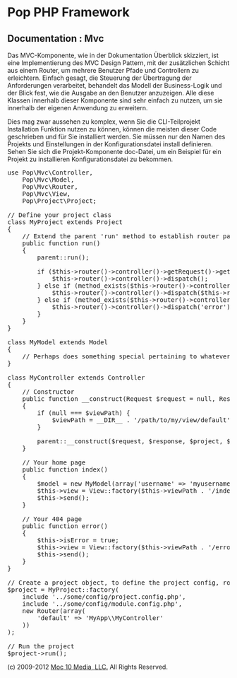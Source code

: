Pop PHP Framework
=================

Documentation : Mvc
-------------------

Das MVC-Komponente, wie in der Dokumentation Überblick skizziert, ist eine Implementierung des MVC Design Pattern, mit der zusätzlichen Schicht aus einem Router, um mehrere Benutzer Pfade und Controllern zu erleichtern. Einfach gesagt, die Steuerung der Übertragung der Anforderungen verarbeitet, behandelt das Modell der Business-Logik und der Blick fest, wie die Ausgabe an den Benutzer anzuzeigen. Alle diese Klassen innerhalb dieser Komponente sind sehr einfach zu nutzen, um sie innerhalb der eigenen Anwendung zu erweitern.

Dies mag zwar aussehen zu komplex, wenn Sie die CLI-Teilprojekt Installation Funktion nutzen zu können, können die meisten dieser Code geschrieben und für Sie installiert werden. Sie müssen nur den Namen des Projekts und Einstellungen in der Konfigurationsdatei install definieren. Sehen Sie sich die Projekt-Komponente doc-Datei, um ein Beispiel für ein Projekt zu installieren Konfigurationsdatei zu bekommen.

<pre>
use Pop\Mvc\Controller,
    Pop\Mvc\Model,
    Pop\Mvc\Router,
    Pop\Mvc\View,
    Pop\Project\Project;

// Define your project class
class MyProject extends Project
{
    // Extend the parent 'run' method to establish router paths
    public function run()
    {
        parent::run();

        if ($this->router()->controller()->getRequest()->getRequestUri() == '/') {
            $this->router()->controller()->dispatch();
        } else if (method_exists($this->router()->controller(), $this->router()->getAction())) {
            $this->router()->controller()->dispatch($this->router()->getAction());
        } else if (method_exists($this->router()->controller(), 'error')) {
            $this->router()->controller()->dispatch('error');
        }
    }
}

class MyModel extends Model
{
    // Perhaps does something special pertaining to whatever data you are manipulating
}

class MyController extends Controller
{
    // Constructor
    public function __construct(Request $request = null, Response $response = null, Project $project = null, $viewPath = null)
    {
        if (null === $viewPath) {
            $viewPath = __DIR__ . '/path/to/my/view/default';
        }

        parent::__construct($request, $response, $project, $viewPath);
    }

    // Your home page
    public function index()
    {
        $model = new MyModel(array('username' => 'myusername');
        $this->view = View::factory($this->viewPath . '/index.phtml', $model);
        $this->send();
    }

    // Your 404 page
    public function error()
    {
        $this->isError = true;
        $this->view = View::factory($this->viewPath . '/error.phtml');
        $this->send();
    }
}

// Create a project object, to define the project config, router and controller(s)
$project = MyProject::factory(
    include '../some/config/project.config.php',
    include '../some/config/module.config.php',
    new Router(array(
        'default' => 'MyApp\\MyController'
    ))
);

// Run the project
$project->run();
</pre>

(c) 2009-2012 [Moc 10 Media, LLC.](http://www.moc10media.com) All Rights Reserved.
